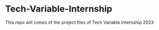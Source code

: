 # Tech-Variable-Internship
This repo will consis of the project files of Tech Variable Internship 2023
